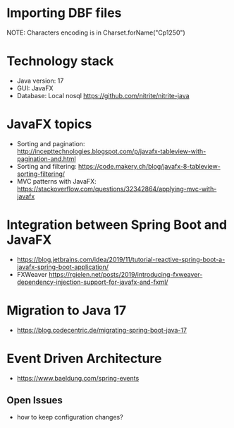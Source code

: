 
# Importing DBF files
NOTE: Characters encoding is in  Charset.forName("Cp1250")


# Technology stack 
* Java version: 17
* GUI: JavaFX
* Database: Local nosql https://github.com/nitrite/nitrite-java

# JavaFX topics
* Sorting and pagination: http://incepttechnologies.blogspot.com/p/javafx-tableview-with-pagination-and.html
* Sorting and filtering: https://code.makery.ch/blog/javafx-8-tableview-sorting-filtering/
* MVC patterns with JavaFX: https://stackoverflow.com/questions/32342864/applying-mvc-with-javafx
 
# Integration between Spring Boot and JavaFX
* https://blog.jetbrains.com/idea/2019/11/tutorial-reactive-spring-boot-a-javafx-spring-boot-application/
* FXWeaver https://rgielen.net/posts/2019/introducing-fxweaver-dependency-injection-support-for-javafx-and-fxml/ 

# Migration to Java 17
* https://blog.codecentric.de/migrating-spring-boot-java-17

# Event Driven Architecture
* https://www.baeldung.com/spring-events

## Open Issues
* how to keep configuration changes?